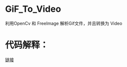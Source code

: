 # GiF_To_Video
利用OpenCv 和 FreeImage 解析Gif文件，并且转换为 Video

# 代码解释：

[链接](https://www.jianshu.com/p/31c905e65b49)
